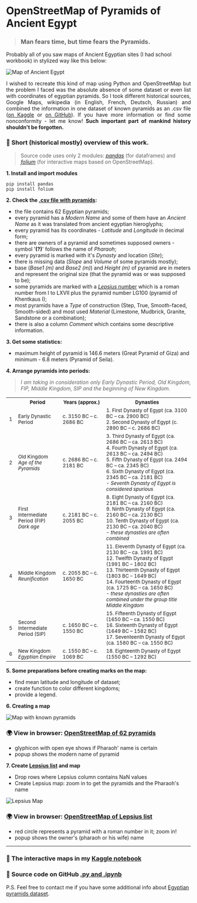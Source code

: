 # OpenStreetMap of Pyramids of Ancient Egypt

> ### Man fears time, but time fears the Pyramids.

Probably all of you saw maps of Ancient Egyptian sites (I had school workbook) in stylized way like this below:

![Map of Ancient Egypt](https://www.dropbox.com/s/cvhbuugrkstto3b/map-of-ancient-egypt.png?raw=1)

<p align="justify">I wished to recreate this kind of map using Python and OpenStreetMap but the problem I faced was the absolute absence of some dataset or even list with coordinates of egyptian pyramids. So I took different historical sources, Google Maps, wikipedia (in English, French, Deutsch, Russian) and combined the information in one dataset of known pyramids as an .csv file (<a href="https://www.kaggle.com/lsind18/egyptianpyramids">on Kaggle</a> or <a href="https://github.com/LSIND/map-of-Ancient-Egypt/blob/master/pyramids.csv">on GitHub</a>). If you have more information or find some nonconformity - let me know! <b>Such important part of mankind history shouldn't be forgotten.</b></p>

### &#x1F53A; Short (historical mostly) overview of this work.

> Source code uses only 2 modules: [*pandas*](https://pandas.pydata.org) (for dataframes) and [*folium*](https://python-visualization.github.io/folium/) (for interactive maps based on OpenStreetMap).

**1. Install and import modules**

```
pip install pandas
pip install folium
```

**2. Check the [.csv file with pyramids](https://github.com/LSIND/map-of-Ancient-Egypt/blob/master/pyramids.csv):**

 - the file contains 62 Egyptian pyramids;
 - every pyramid has a *Modern Name* and some of them have an *Ancient Name* as it was translated from ancient egyptian hieroglyphs;
 - every pyramid has its coordinates - *Latitude* and *Longitude* in decimal form;
 - there are owners of a pyramid and sometimes supposed owners - symbol '**(?)**' follows the name of *Pharaoh*;
 - every pyramid is marked with it's *Dynasty* and location (*Site*);
 - there is missing data (*Slope* and *Volume* of some pyramids mostly);
 - base (*Base1 (m)* and *Base2 (m)*) and *Height (m)* of pyramid are in meters and represent the original size (that the pyramid was or was supposed to be);
 - some pyramids are marked with a [*Lepsius* number](https://en.wikipedia.org/wiki/Lepsius_list_of_pyramids) which is a roman number from I to LXVII plus the pyramid number LG100 (pyramid of Khentkaus I);
 - most pyramids have a *Type* of construction (Step, True, Smooth-faced, Smooth-sided) and most used *Material* (Limestone, Mudbrick, Granite, Sandstone or a combination);
 - there is also a column *Comment* which contains some descriptive information.

 
 **3. Get some statistics:**
- maximum height of pyramid is 146.6 meters (Great Pyramid of Giza) and minimum - 6.8 meters (Pyramid of Seila).

**4. Arrange pyramids into periods:**
> <p align="justify"><i>I am taking in consideration only Early Dynastic Period, Old Kingdom, FIP, Middle Kingdom, SIP and the beginning of New Kingdom.</i></p>

<table class="tg">
  <tr>
    <th class="tg-7p3h"></th>
    <th class="tg-7p3h"><sup>Period</sup></th>
    <th class="tg-7p3h"><sup>Years (approx.)</sup></th>
    <th class="tg-7p3h"><sup>Dynasties</sup></th>
  </tr>
  <tr>
    <td class="tg-7p3h"><sup>1</sup></td>
    <td class="tg-7p3h"><sup>Early Dynastic Period</sup></td>
    <td class="tg-7p3h"><sup>c. 3150 BC – c. 2686 BC</sup></td>
    <td class="tg-7p3h"><sup>1. First Dynasty of Egypt (ca. 3100 BC – ca. 2900 BC)<br>2. Second Dynasty of Egypt (c. 2890 BC – c. 2686 BC)</sup></td>
  </tr>
  <tr>
    <td class="tg-7p3h"><sup>2</sup></td>
    <td class="tg-7p3h"><sup>Old Kingdom<br><i>Age of the Pyramids</i></sup></td>
    <td class="tg-7p3h"><sup>c. 2686 BC – c. 2181 BC</sup></td>
    <td class="tg-7p3h"><sup>3. Third Dynasty of Egypt (ca. 2686 BC – ca. 2613 BC)<br>4. Fourth Dynasty of Egypt (ca. 2613 BC – ca. 2494 BC)<br>5. Fifth Dynasty of Egypt (ca. 2494 BC – ca. 2345 BC)<br>6. Sixth Dynasty of Egypt (ca. 2345 BC – ca. 2181 BC)<br><i> - Seventh Dynasty of Egypt is considered spurious</sup></td>
  </tr>
  <tr>
    <td class="tg-7p3h"><sup>3</sup></td>
    <td class="tg-7p3h"><sup>First Intermediate<br>Period (FIP)<br><i>Dark age</i></sup></td>
    <td class="tg-7p3h"><sup>c. 2181 BC – c. 2055 BC</sup></td>
    <td class="tg-7p3h"><sup>8. Eight Dynasty of Egypt (ca. 2181 BC – ca. 2160 BC)<br>9. Ninth Dynasty of Egypt (ca. 2160 BC – ca. 2130 BC)<br>10. Tenth Dynasty of Egypt (ca. 2130 BC – ca. 2040 BC)<br><i> - these dynasties are often combined</i></sup></td>
  </tr>
  <tr>
    <td class="tg-8hko"><sup>4</sup></td>
    <td class="tg-8hko"><sup>Middle Kingdom<br><i>Reunification</i></sup></td>
    <td class="tg-8hko"><sup>c. 2055 BC – c. 1650 BC</sup></td>
    <td class="tg-8hko"><sup>11. Eleventh Dynasty of Egypt (ca. 2130 BC – ca. 1991 BC)<br>12. Twelfth Dynasty of Egypt (1991 BC – 1802 BC)<br>13. Thirteenth Dynasty of Egypt (1803 BC – 1649 BC)<br>14. Fourteenth Dynasty of Egypt (ca. 1725 BC – ca. 1650 BC)<br><i>- these dynasties are often combined under the group title <br> Middle Kingdom</i></sup></td>
  </tr>
  <tr>
    <td class="tg-8hko"><sup>5</sup></td>
    <td class="tg-8hko"><sup>Second Intermediate<br>Period (SIP)</sup></td>
    <td class="tg-8hko"><sup>c. 1650 BC – c. 1550 BC</sup></td>
    <td class="tg-8hko"><sup>15. Fifteenth Dynasty of Egypt (1650 BC – ca. 1550 BC)<br>16. Sixteenth Dynasty of Egypt (1649 BC – 1582 BC)<br>17. Seventeenth Dynasty of Egypt (ca. 1580 BC – ca. 1550 BC)</sup></td>
  </tr>
  <tr>
    <td class="tg-8hko"><sup>6</sup></td>
    <td class="tg-8hko"><sup>New Kingdom<br><i>Egyptian Empire</i></sup></td>
    <td class="tg-8hko"><sup>c. 1550 BC – c. 1069 BC</sup></td>
    <td class="tg-8hko"><sup>18. Eighteenth Dynasty of Egypt (1550 BC – 1292 BC)</sup></td>
  </tr>
</table>
</sup>

**5. Some preparations before creating marks on the map:**
  - find mean latitude and longitude of dataset;
  - create function to color different kingdoms;
  - provide a legend.
  
  **6. Сreating a map**

![Map with known pyramids](https://www.dropbox.com/s/q6xy1v8ionlny74/map1.JPG?raw=1)

### :earth_africa: View in browser: [OpenStreetMap of 62 pyramids](https://lsind.github.io/map-of-Ancient-Egypt/map-pyramids.html)

   - glyphicon with open eye shows if Pharaoh' name is certain
   - popup shows the modern name of pyramid

**7. Create [Lepsius list](https://en.wikipedia.org/wiki/Lepsius_list_of_pyramids) and map**

- Drop rows where Lepsius column contains NaN values 
- Create Lepsius map: zoom in to get the pyramids and the Pharaoh's name

![Lepsius Map](https://www.dropbox.com/s/fs0qougstmvdkow/mapL.JPG?raw=1)


### :earth_africa: View in browser: [OpenStreetMap of Lepsius list](https://lsind.github.io/map-of-Ancient-Egypt/map-Lepsius.html)

   - red circle represents a pyramid with a roman number in it; zoom in!
   - popup shows the owner's (pharaoh or his wife) name

------------------------------

### :small_red_triangle: The interactive maps in my [Kaggle notebook](https://www.kaggle.com/lsind18/pyramids-of-ancient-egypt-on-a-map)

### :page_facing_up:  Source code on GitHub [.py and .ipynb](https://github.com/LSIND/map-of-Ancient-Egypt/tree/master/source)

P.S. Feel free to contact me if you have some additional info about [Egyptian pyramids dataset](https://www.kaggle.com/lsind18/egyptianpyramids).
